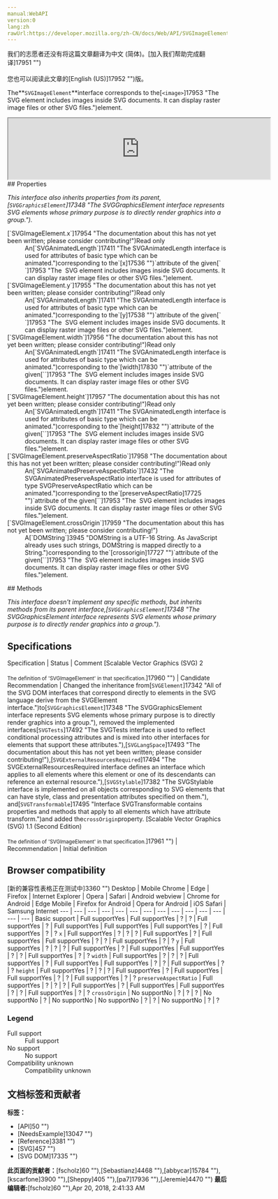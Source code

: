 ```yaml
---
manual:WebAPI
version:0
lang:zh
rawUrl:https://developer.mozilla.org/zh-CN/docs/Web/API/SVGImageElement
---
```




<bdi>我们的志愿者还没有将这篇文章翻译为<bdi>中文 (简体)</bdi>。[加入我们帮助完成翻译]17951 "")<br></br>您也可以阅读此文章的[English (US)]17952 "")版。</bdi>






The**`SVGImageElement`**interface corresponds to the[`<image>`]17953 "The <image> SVG element includes images inside SVG documents. It can display raster image files or other SVG files.")element.

<iframe src='https://mdn.mozillademos.org/en-US/docs/Web/API/SVGImageElement$samples/inheritance_diagram?revision=1375642' width='600' height='140'></iframe>
## Properties<a name="Properties"></a>


<em>This interface also inherits properties from its parent,</em><em>[`SVGGraphicsElement`]17348 "The SVGGraphicsElement interface represents SVG elements whose primary purpose is to directly render graphics into a group.").</em>

<dl><dt>[`SVGImageElement.x`]17954 "The documentation about this has not yet been written; please consider contributing!")Read only</dt><dd>An[`SVGAnimatedLength`]17411 "The SVGAnimatedLength interface is used for attributes of basic type <length> which can be animated.")corresponding to the`[x]17536 "")`attribute of the given[`<image>`]17953 "The <image> SVG element includes images inside SVG documents. It can display raster image files or other SVG files.")element.</dd><dt>[`SVGImageElement.y`]17955 "The documentation about this has not yet been written; please consider contributing!")Read only</dt><dd>An[`SVGAnimatedLength`]17411 "The SVGAnimatedLength interface is used for attributes of basic type <length> which can be animated.")corresponding to the`[y]17538 "")`attribute of the given[`<image>`]17953 "The <image> SVG element includes images inside SVG documents. It can display raster image files or other SVG files.")element.</dd><dt>[`SVGImageElement.width`]17956 "The documentation about this has not yet been written; please consider contributing!")Read only</dt><dd>An[`SVGAnimatedLength`]17411 "The SVGAnimatedLength interface is used for attributes of basic type <length> which can be animated.")corresponding to the`[width]17830 "")`attribute of the given[`<image>`]17953 "The <image> SVG element includes images inside SVG documents. It can display raster image files or other SVG files.")element.</dd><dt>[`SVGImageElement.height`]17957 "The documentation about this has not yet been written; please consider contributing!")Read only</dt><dd>An[`SVGAnimatedLength`]17411 "The SVGAnimatedLength interface is used for attributes of basic type <length> which can be animated.")corresponding to the`[height]17832 "")`attribute of the given[`<image>`]17953 "The <image> SVG element includes images inside SVG documents. It can display raster image files or other SVG files.")element.</dd><dt>[`SVGImageElement.preserveAspectRatio`]17958 "The documentation about this has not yet been written; please consider contributing!")Read only</dt><dd>An[`SVGAnimatedPreserveAspectRatio`]17432 "The SVGAnimatedPreserveAspectRatio interface is used for attributes of type SVGPreserveAspectRatio which can be animated.")corresponding to the`[preserveAspectRatio]17725 "")`attribute of the given[`<image>`]17953 "The <image> SVG element includes images inside SVG documents. It can display raster image files or other SVG files.")element.</dd><dt>[`SVGImageElement.crossOrigin`]17959 "The documentation about this has not yet been written; please consider contributing!")</dt><dd>A[`DOMString`]3945 "DOMString is a UTF-16 String. As JavaScript already uses such strings, DOMString is mapped directly to a String.")corresponding to the`[crossorigin]17727 "")`attribute of the given[`<image>`]17953 "The <image> SVG element includes images inside SVG documents. It can display raster image files or other SVG files.")element.</dd></dl>
## Methods<a name="Methods"></a>


<em>This interface doesn&#39;t implement any specific methods, but inherits methods from its parent interface,[`SVGGraphicsElement`]17348 "The SVGGraphicsElement interface represents SVG elements whose primary purpose is to directly render graphics into a group.").</em>


## Specifications<a name="Specifications"></a>
Specification | Status | Comment 
[Scalable Vector Graphics (SVG) 2<br></br><small>The definition of &#39;SVGImageElement&#39; in that specification.</small>]17960 "") | Candidate Recommendation | Changed the inheritance from[`SVGElement`]17342 "All of the SVG DOM interfaces that correspond directly to elements in the SVG language derive from the SVGElement interface.")to[`SVGGraphicsElement`]17348 "The SVGGraphicsElement interface represents SVG elements whose primary purpose is to directly render graphics into a group."), removed the implemented interfaces[`SVGTests`]17492 "The SVGTests interface is used to reflect conditional processing attributes and is mixed into other interfaces for elements that support these attributes."),[`SVGLangSpace`]17493 "The documentation about this has not yet been written; please consider contributing!"),[`SVGExternalResourcesRequired`]17494 "The SVGExternalResourcesRequired interface defines an interface which applies to all elements where this element or one of its descendants can reference an external resource."),[`SVGStylable`]17382 "The SVGStylable interface is implemented on all objects corresponding to SVG elements that can have style, class and presentation attributes specified on them."), and[`SVGTransformable`]17495 "Interface SVGTransformable contains properties and methods that apply to all elements which have attribute transform.")and added the`crossOrigin`property. 
[Scalable Vector Graphics (SVG) 1.1 (Second Edition)<br></br><small>The definition of &#39;SVGImageElement&#39; in that specification.</small>]17961 "") | Recommendation | Initial definition 


## Browser compatibility<a name="Browser_compatibility"></a>




[新的兼容性表格正在测试中<i></i>]3360 "")
<abbr>Desktop<i></i></abbr> | <abbr>Mobile<i></i></abbr> 
<abbr>Chrome<i></i></abbr> | <abbr>Edge<i></i></abbr> | <abbr>Firefox<i></i></abbr> | <abbr>Internet Explorer<i></i></abbr> | <abbr>Opera<i></i></abbr> | <abbr>Safari<i></i></abbr> | <abbr>Android webview<i></i></abbr> | <abbr>Chrome for Android<i></i></abbr> | <abbr>Edge Mobile<i></i></abbr> | <abbr>Firefox for Android<i></i></abbr> | <abbr>Opera for Android<i></i></abbr> | <abbr>iOS Safari<i></i></abbr> | <abbr>Samsung Internet<i></i></abbr> 
 ---  |  ---  |  ---  |  ---  |  ---  |  ---  |  ---  |  ---  |  ---  |  ---  |  ---  |  ---  |  ---  |  ---  | 
Basic support | <abbr>Full support</abbr>Yes | <abbr>Full support</abbr>Yes | <abbr>?</abbr> | <abbr>?</abbr> | <abbr>Full support</abbr>Yes | <abbr>?</abbr> | <abbr>Full support</abbr>Yes | <abbr>Full support</abbr>Yes | <abbr>Full support</abbr>Yes | <abbr>?</abbr> | <abbr>Full support</abbr>Yes | <abbr>?</abbr> | <abbr>?</abbr> 
`x` | <abbr>Full support</abbr>Yes | <abbr>?</abbr> | <abbr>?</abbr> | <abbr>?</abbr> | <abbr>Full support</abbr>Yes | <abbr>?</abbr> | <abbr>Full support</abbr>Yes | <abbr>Full support</abbr>Yes | <abbr>?</abbr> | <abbr>?</abbr> | <abbr>Full support</abbr>Yes | <abbr>?</abbr> | <abbr>?</abbr> 
`y` | <abbr>Full support</abbr>Yes | <abbr>?</abbr> | <abbr>?</abbr> | <abbr>?</abbr> | <abbr>Full support</abbr>Yes | <abbr>?</abbr> | <abbr>Full support</abbr>Yes | <abbr>Full support</abbr>Yes | <abbr>?</abbr> | <abbr>?</abbr> | <abbr>Full support</abbr>Yes | <abbr>?</abbr> | <abbr>?</abbr> 
`width` | <abbr>Full support</abbr>Yes | <abbr>?</abbr> | <abbr>?</abbr> | <abbr>?</abbr> | <abbr>Full support</abbr>Yes | <abbr>?</abbr> | <abbr>Full support</abbr>Yes | <abbr>Full support</abbr>Yes | <abbr>?</abbr> | <abbr>?</abbr> | <abbr>Full support</abbr>Yes | <abbr>?</abbr> | <abbr>?</abbr> 
`height` | <abbr>Full support</abbr>Yes | <abbr>?</abbr> | <abbr>?</abbr> | <abbr>?</abbr> | <abbr>Full support</abbr>Yes | <abbr>?</abbr> | <abbr>Full support</abbr>Yes | <abbr>Full support</abbr>Yes | <abbr>?</abbr> | <abbr>?</abbr> | <abbr>Full support</abbr>Yes | <abbr>?</abbr> | <abbr>?</abbr> 
`preserveAspectRatio` | <abbr>Full support</abbr>Yes | <abbr>?</abbr> | <abbr>?</abbr> | <abbr>?</abbr> | <abbr>Full support</abbr>Yes | <abbr>?</abbr> | <abbr>Full support</abbr>Yes | <abbr>Full support</abbr>Yes | <abbr>?</abbr> | <abbr>?</abbr> | <abbr>Full support</abbr>Yes | <abbr>?</abbr> | <abbr>?</abbr> 
`crossOrigin` | <abbr>No support</abbr>No | <abbr>?</abbr> | <abbr>?</abbr> | <abbr>?</abbr> | <abbr>No support</abbr>No | <abbr>?</abbr> | <abbr>No support</abbr>No | <abbr>No support</abbr>No | <abbr>?</abbr> | <abbr>?</abbr> | <abbr>No support</abbr>No | <abbr>?</abbr> | <abbr>?</abbr> 


### Legend<a name="Legend"></a>
<dl><dt><abbr>Full support</abbr></dt><dd>Full support</dd><dt><abbr>No support</abbr></dt><dd>No support</dd><dt><abbr>Compatibility unknown</abbr></dt><dd>Compatibility unknown</dd></dl>







## 文档标签和贡献者
**标签：**
* [API]50 "")
* [NeedsExample]13047 "")
* [Reference]3381 "")
* [SVG]457 "")
* [SVG DOM]17335 "")

**此页面的贡献者：**[fscholz]60 ""),[Sebastianz]4468 ""),[abbycar]15784 ""),[kscarfone]3900 ""),[Sheppy]405 ""),[pa7]17936 ""),[Jeremie]4470 "")
**最后编辑者:**[fscholz]60 ""),<time>Apr 20, 2018, 2:41:33 AM</time>


